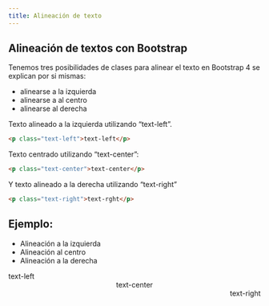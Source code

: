 ```yaml
---
title: Alineación de texto
---
```


## Alineación de textos con Bootstrap

<prueba> </prueba>

Tenemos tres posibilidades de clases para alinear el texto en Bootstrap 4 se explican por si mismas:

- alinearse a la izquierda
- alinearse a al centro
- alinearse al derecha

Texto alineado a la izquierda utilizando “text-left”.

```html
<p class="text-left">text-left</p>
```

Texto centrado utilizando “text-center”:

```html
<p class="text-center">text-center</p>
```

Y texto alineado a la derecha utilizando “text-right”

```html
<p class="text-right">text-rght</p>
```

## Ejemplo:

- Alineación a la izquierda
- Alineación al centro
- Alineación a la derecha

<div class='container'>
<div style='text-align: left;'>text-left
</div>
<div style='text-align: center;'>text-center
</div>
<div style='text-align: right;'>text-right
</div>
</div>
